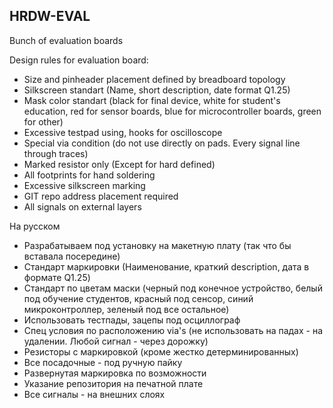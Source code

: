 ## HRDW-EVAL
Bunch of evaluation boards

Design rules for evaluation board:
- Size and pinheader placement defined by breadboard topology
- Silkscreen standart (Name, short description, date format Q1.25)
- Mask color standart (black for final device, white for student's education, red for sensor boards, blue for microcontroller boards, green for other)
- Excessive testpad using, hooks for oscilloscope
- Special via condition (do not use directly on pads. Every signal line through traces)
- Marked resistor only (Except for hard defined)
- All footprints for hand soldering
- Excessive silkscreen marking
- GIT repo address placement required
- All signals on external layers

На русском

- Разрабатываем под установку на макетную плату (так что бы вставала посередине)
- Стандарт маркировки (Наименование, краткий description, дата в формате Q1.25)
- Стандарт по цветам маски (черный под конечное устройство, белый под обучение студентов, красный под сенсор, синий микроконтроллер, зеленый под все остальное)
- Использовать тестпады, зацепы под осциллограф
- Спец условия по расположению via's (не использовать на падах - на удалении. Любой сигнал - через дорожку)
- Резисторы с маркировкой (кроме жестко детерминированных)
- Все посадочные - под ручную пайку
- Развернутая маркировка по возможности
- Указание репозитория на печатной плате
- Все сигналы - на внешних слоях
